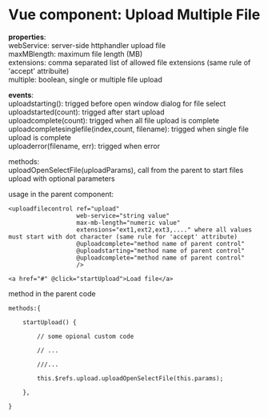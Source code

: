 # Vue component: Upload Multiple File

**properties**:    
    webService:  server-side httphandler upload file       
    maxMBlength: maximum file length (MB)      
    extensions:  comma separated list of allowed file extensions (same rule of 'accept' attribuite)      
    multiple:    boolean, single or multiple file upload
    
    
    
**events**:  
    uploadstarting():                                        trigged before open window dialog for file select       
    uploadstarted(count):                                    trigged after start upload       
    uploadcomplete(count):                                   trigged when all file upload is complete       
    uploadcompletesinglefile(index,count, filename):         trigged when single file upload is complete   
    uploaderror(filename, err):                              trigged when error   
    
    
methods:   
    uploadOpenSelectFile(uploadParams), call from the parent to start files upload with optional parameters
    
    
usage in the parent component:

    <uploadfilecontrol ref="upload"        
                       web-service="string value"                           
                       max-mb-length="numeric value"                           
                       extensions="ext1,ext2,ext3,...." where all values must start with dot character (same rule for 'accept' attribute)                          
                       @uploadcomplete="method name of parent control"                          
                       @uploadstarting="method name of parent control"                          
                       @uploadcomplete="method name of parent control"                          
                       />                          
                       
    <a href="#" @click="startUpload">Load file</a>
    
    
method in the parent code

    methods:{
    
        startUpload() {
        
            // some opional custom code
            
            // ...
            
            ///...
            
            this.$refs.upload.uploadOpenSelectFile(this.params);
            
        },
        
    }
    
